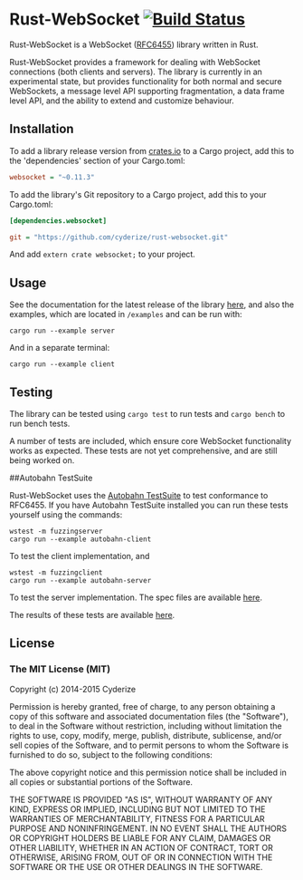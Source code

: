 Rust-WebSocket [![Build Status](https://travis-ci.org/cyderize/rust-websocket.svg?branch=master)](https://travis-ci.org/cyderize/rust-websocket)
==============

Rust-WebSocket is a WebSocket ([RFC6455](http://datatracker.ietf.org/doc/rfc6455/)) library written in Rust.

Rust-WebSocket provides a framework for dealing with WebSocket connections (both clients and servers). The library is currently in an experimental state, but provides functionality for both normal and secure WebSockets, a message level API supporting fragmentation, a data frame level API, and the ability to extend and customize behaviour.

## Installation

To add a library release version from [crates.io](https://crates.io/crates/websocket) to a Cargo project, add this to the 'dependencies' section of your Cargo.toml:

```INI
websocket = "~0.11.3"
```

To add the library's Git repository to a Cargo project, add this to your Cargo.toml:

```INI
[dependencies.websocket]

git = "https://github.com/cyderize/rust-websocket.git"
```

And add ```extern crate websocket;``` to your project.

## Usage

See the documentation for the latest release of the library [here](http://cyderize.github.io/rust-websocket/doc/websocket), and also the examples, which are located in `/examples` and can be run with:

```
cargo run --example server
```

And in a separate terminal:

```
cargo run --example client
```

## Testing

The library can be tested using `cargo test` to run tests and `cargo bench` to run bench tests.

A number of tests are included, which ensure core WebSocket functionality works as expected. These tests are not yet comprehensive, and are still being worked on.

##Autobahn TestSuite

Rust-WebSocket uses the [Autobahn TestSuite](http://autobahn.ws/testsuite) to test conformance to RFC6455. If you have Autobahn TestSuite installed you can run these tests yourself using the commands:

```
wstest -m fuzzingserver
cargo run --example autobahn-client
```

To test the client implementation, and

```
wstest -m fuzzingclient
cargo run --example autobahn-server
```

To test the server implementation. The spec files are available [here](http://cyderize.github.io/rust-websocket/autobahn).

The results of these tests are available [here](http://cyderize.github.io/rust-websocket/autobahn).

## License

### The MIT License (MIT)

Copyright (c) 2014-2015 Cyderize

Permission is hereby granted, free of charge, to any person obtaining a copy of this software and associated documentation files (the "Software"), to deal in the Software without restriction, including without limitation the rights to use, copy, modify, merge, publish, distribute, sublicense, and/or sell copies of the Software, and to permit persons to whom the Software is furnished to do so, subject to the following conditions:

The above copyright notice and this permission notice shall be included in all copies or substantial portions of the Software.

THE SOFTWARE IS PROVIDED "AS IS", WITHOUT WARRANTY OF ANY KIND, EXPRESS OR IMPLIED, INCLUDING BUT NOT LIMITED TO THE WARRANTIES OF MERCHANTABILITY, FITNESS FOR A PARTICULAR PURPOSE AND NONINFRINGEMENT. IN NO EVENT SHALL THE AUTHORS OR COPYRIGHT HOLDERS BE LIABLE FOR ANY CLAIM, DAMAGES OR OTHER LIABILITY, WHETHER IN AN ACTION OF CONTRACT, TORT OR OTHERWISE, ARISING FROM, OUT OF OR IN CONNECTION WITH THE SOFTWARE OR THE USE OR OTHER DEALINGS IN THE SOFTWARE.
